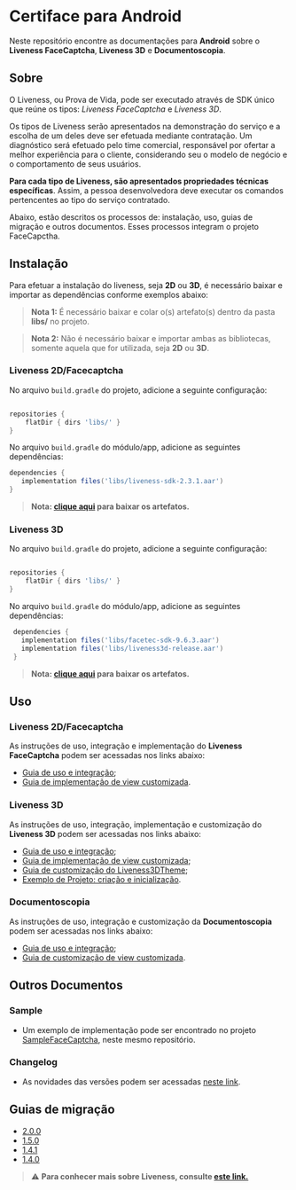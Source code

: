 #  Certiface para Android

Neste repositório encontre as documentações para **Android** sobre o **Liveness FaceCaptcha**, **Liveness 3D** e **Documentoscopia**.



## Sobre

O Liveness, ou Prova de Vida, pode ser executado através de  SDK único que reúne os tipos: *Liveness FaceCaptcha* e *Liveness 3D*. 

Os tipos de Liveness serão apresentados na demonstração do serviço e a escolha de um deles deve ser efetuada mediante contratação. Um diagnóstico será efetuado pelo time comercial, responsável por ofertar a melhor experiência para o cliente, considerando seu o modelo de negócio e o comportamento de seus usuários.

**Para cada tipo de Liveness, são apresentados propriedades técnicas específicas**. Assim, a pessoa desenvolvedora deve executar os comandos pertencentes ao tipo do serviço contratado.

Abaixo, estão descritos os processos de: instalação, uso, guias de migração e outros documentos. Esses processos integram o projeto FaceCapctha.

##  Instalação

Para efetuar a instalação do liveness, seja **2D** ou **3D**, é necessário baixar e importar as dependências conforme exemplos abaixo:

> **Nota 1:** É necessário baixar e colar o(s) artefato(s) dentro da pasta **libs/** no projeto.

> **Nota 2:** Não é necessário baixar e importar ambas as bibliotecas, somente aquela que for utilizada, seja **2D** ou **3D**.

###  Liveness 2D/Facecaptcha

No arquivo `build.gradle` do projeto, adicione a seguinte configuração:

```gradle

repositories {
    flatDir { dirs 'libs/' }
}

```

No arquivo `build.gradle` do módulo/app, adicione as seguintes dependências:

```gradle
dependencies {
   implementation files('libs/liveness-sdk-2.3.1.aar')
}
```
> **Nota: [clique aqui](https://github.com/oititec/oiti-android-versions/tree/master/Liveness%202D) para baixar os artefatos.**

### Liveness 3D

No arquivo `build.gradle` do projeto, adicione a seguinte configuração:

```gradle

repositories {
    flatDir { dirs 'libs/' }
}

```

No arquivo `build.gradle` do módulo/app, adicione as seguintes dependências:

```gradle
 dependencies {
   implementation files('libs/facetec-sdk-9.6.3.aar')
   implementation files('libs/liveness3d-release.aar')
 }
 ```

> **Nota: [clique aqui](https://github.com/oititec/oiti-android-versions/tree/master/Liveness%203D) para baixar os artefatos.**

##  Uso

###  Liveness 2D/Facecaptcha

As instruções de uso, integração e implementação do **Liveness FaceCaptcha** podem ser acessadas nos links abaixo:

  - [Guia de uso e integração](Documentation/Liveness-Usage.md);
  - [Guia de implementação de view customizada](Documentation/Liveness-CustomView.md).

###  Liveness 3D

As instruções de uso, integração, implementação e customização do **Liveness 3D** podem ser acessadas nos links abaixo: 

  - [Guia de uso e integração](Documentation/Liveness3D-Usage.md);
  - [Guia de implementação de view customizada](Documentation/Liveness3D-CustomView.md);
  - [Guia de customização do Liveness3DTheme](Documentation/Liveness3D-Liveness3DTheme.md);
  - [Exemplo de Projeto: criação e inicialização](https://github.com/oititec/liveness3d-sample).


###  Documentoscopia

As instruções de uso, integração e customização da **Documentoscopia** podem ser acessadas nos links abaixo:

  - [Guia de uso e integração](Documentation/Documentscopy-Usage.md);
  - [Guia de customização de view customizada](Documentation/Documentscopy-CustomView.md).



##  Outros Documentos

###  Sample

- Um exemplo de implementação pode ser encontrado no projeto [SampleFaceCaptcha](https://github.com/oititec/liveness-android-sdk/tree/main/FaceCaptchaSample "SampleFaceCaptcha"), neste mesmo repositório.

###  Changelog

- As novidades das versões podem ser acessadas [neste link](Documentation/Changelog.md).

##  Guias de migração

- [2.0.0](Documentation/Migration-Guide-2.0.0.md)
- [1.5.0](Documentation/Migration-Guide-1.5.0.md)
- [1.4.1](Documentation/Migration-Guide-1.4.1.md)
- [1.4.0](Documentation/Migration-Guide-1.4.0.md)

>⚠️ **Para conhecer mais sobre Liveness, consulte [este link.](https://certifaceid.readme.io/docs/liveness-detection-vs-atualizada)**
